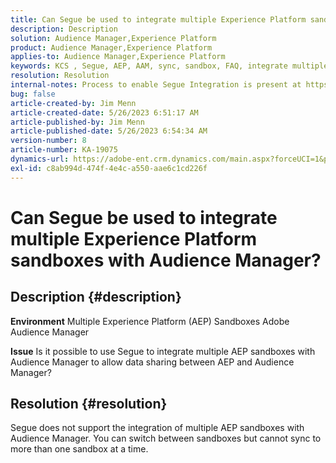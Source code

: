 ```yaml
---
title: Can Segue be used to integrate multiple Experience Platform sandboxes with Audience Manager?
description: Description
solution: Audience Manager,Experience Platform
product: Audience Manager,Experience Platform
applies-to: Audience Manager,Experience Platform
keywords: KCS , Segue, AEP, AAM, sync, sandbox, FAQ, integrate multiple Experience Platform sandboxes, Adobe Audience Manager, Adobe Experience Platform
resolution: Resolution
internal-notes: Process to enable Segue Integration is present at https://wiki.corp.adobe.com/pages/viewpage.action?spaceKey=supportdelivery&title=AEP+Segments+not+Populating+in+AAM internal link.
bug: false
article-created-by: Jim Menn
article-created-date: 5/26/2023 6:51:17 AM
article-published-by: Jim Menn
article-published-date: 5/26/2023 6:54:34 AM
version-number: 8
article-number: KA-19075
dynamics-url: https://adobe-ent.crm.dynamics.com/main.aspx?forceUCI=1&pagetype=entityrecord&etn=knowledgearticle&id=9f488cb4-91fb-ed11-8849-6045bd0065b6
exl-id: c8ab994d-474f-4e4c-a550-aae6c1cd226f
---
```

# Can Segue be used to integrate multiple Experience Platform sandboxes with Audience Manager?

## Description {#description}


<b>Environment</b>
 Multiple Experience Platform (AEP) Sandboxes
 Adobe Audience Manager

<b>Issue</b>
 Is it possible to use Segue to integrate multiple AEP sandboxes with Audience Manager to allow data sharing between AEP and Audience Manager?


## Resolution {#resolution}


Segue does not support the integration of multiple AEP sandboxes with Audience Manager. You can switch between sandboxes but cannot sync to more than one sandbox at a time.
